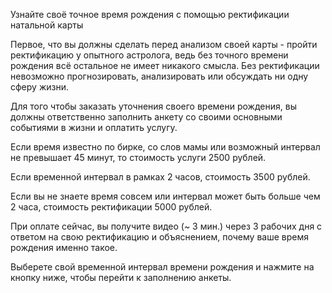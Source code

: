 Узнайте своё точное время рождения с помощью ректификации натальной карты

Первое, что вы должны сделать перед анализом своей карты - пройти ректификацию у опытного астролога, ведь без точного времени рождения всё остальное не имеет никакого смысла. Без ректификации невозможно прогнозировать, анализировать или обсуждать ни одну сферу жизни.

Для того чтобы заказать уточнения своего времени рождения, вы должны ответственно заполнить анкету со своими основными событиями в жизни и оплатить услугу.

Если время известно по бирке, со слов мамы или возможный интервал не превышает 45 минут, то стоимость услуги 2500 рублей.

Если временной интервал в рамках 2 часов, стоимость 3500 рублей.

Если вы не знаете время совсем или интервал может быть больше чем 2 часа, стоимость ректификации 5000 рублей.

При оплате сейчас, вы получите видео (~ 3 мин.) через 3 рабочих дня с ответом на свою ректификацию и объяснением, почему ваше время рождения именно такое.

Выберете свой временной интервал времени рождения и нажмите на кнопку ниже, чтобы перейти к заполнению анкеты.